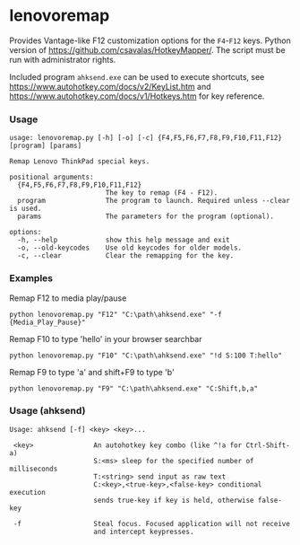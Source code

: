 # lenovoremap

Provides Vantage-like F12 customization options for the `F4`-`F12` keys. Python version of https://github.com/csavalas/HotkeyMapper/. The script must be run with administrator rights.

Included program `ahksend.exe` can be used to execute shortcuts, see https://www.autohotkey.com/docs/v2/KeyList.htm and https://www.autohotkey.com/docs/v1/Hotkeys.htm for key reference.

### Usage
```
usage: lenovoremap.py [-h] [-o] [-c] {F4,F5,F6,F7,F8,F9,F10,F11,F12} [program] [params]

Remap Lenovo ThinkPad special keys.

positional arguments:
  {F4,F5,F6,F7,F8,F9,F10,F11,F12}
                        The key to remap (F4 - F12).
  program               The program to launch. Required unless --clear is used.
  params                The parameters for the program (optional).

options:
  -h, --help            show this help message and exit
  -o, --old-keycodes    Use old keycodes for older models.
  -c, --clear           Clear the remapping for the key.
```

### Examples

Remap F12 to media play/pause
```
python lenovoremap.py "F12" "C:\path\ahksend.exe" "-f {Media_Play_Pause}"
```
Remap F10 to type 'hello' in your browser searchbar
```
python lenovoremap.py "F10" "C:\path\ahksend.exe" "!d S:100 T:hello"
```
Remap F9 to type 'a' and shift+F9 to type 'b'
```
python lenovoremap.py "F9" "C:\path\ahksend.exe" "C:Shift,b,a"
```

### Usage (ahksend)

```
Usage: ahksend [-f] <key> <key>...

 <key>               An autohotkey key combo (like ^!a for Ctrl-Shift-a)
                     S:<ms> sleep for the specified number of milliseconds
                     T:<string> send input as raw text
                     C:<key>,<true-key>,<false-key> conditional execution
                     sends true-key if key is held, otherwise false-key

 -f                  Steal focus. Focused application will not receive
                     and intercept keypresses.
```
